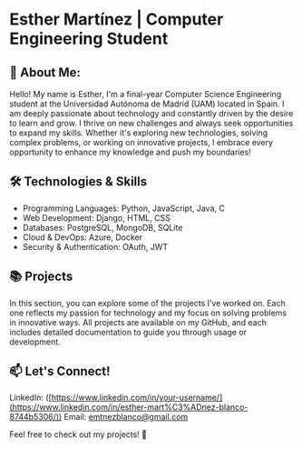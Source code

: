 # Esther Martínez | Computer Engineering Student


## 🚀 About Me: 
Hello! My name is Esther, I'm a final-year Computer Science Engineering student at the Universidad Autónoma de Madrid (UAM) located in Spain. I am deeply passionate about technology and constantly driven by the desire to learn and grow. I thrive on new challenges and always seek opportunities to expand my skills. Whether it's exploring new technologies, solving complex problems, or working on innovative projects, I embrace every opportunity to enhance my knowledge and push my boundaries!

## 🛠️ Technologies & Skills

- Programming Languages: Python, JavaScript, Java, C
- Web Development: Django, HTML, CSS
- Databases: PostgreSQL, MongoDB, SQLite
- Cloud & DevOps: Azure, Docker
- Security & Authentication: OAuth, JWT

## 📚 Projects
In this section, you can explore some of the projects I’ve worked on. Each one reflects my passion for technology and my focus on solving problems in innovative ways. All projects are available on my GitHub, and each includes detailed documentation to guide you through usage or development. 

## 📫 Let's Connect!
LinkedIn: ([https://www.linkedin.com/in/your-username/](https://www.linkedin.com/in/esther-mart%C3%ADnez-blanco-8744b5306/))
Email: emtnezblanco@gmail.com

Feel free to check out my projects! 🚀
